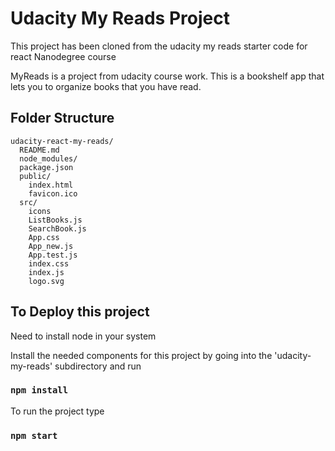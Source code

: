 # Udacity My Reads Project

This project has been cloned from the udacity my reads starter code for react Nanodegree course

MyReads is a project from udacity course work. This is a bookshelf app that lets you to organize books that you have read.

## Folder Structure

```
udacity-react-my-reads/
  README.md
  node_modules/
  package.json
  public/
    index.html
    favicon.ico
  src/
    icons
    ListBooks.js
    SearchBook.js
    App.css
    App_new.js
    App.test.js
    index.css
    index.js
    logo.svg
```
## To Deploy this project

 Need to install node in your system

 Install the needed components for this project by going into the 'udacity-my-reads' subdirectory and run

### `npm install`

 To run the project type

### `npm start`

